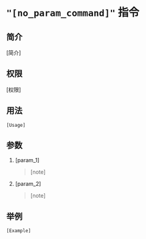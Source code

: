 # `"[no_param_command]"` 指令

## 简介

[简介]

## 权限

[权限]

## 用法

```QQ_message
[Usage]
```

## 参数

1. [param_1]
   > [note]
2. [param_2]
   > [note]

## 举例

```QQ_message
[Example]
```
